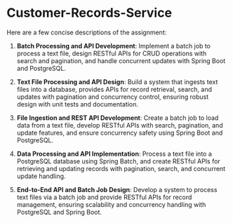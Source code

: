 # Customer-Records-Service

Here are a few concise descriptions of the assignment:

1. **Batch Processing and API Development**: Implement a batch job to process a text file, design RESTful APIs for CRUD operations with search and pagination, and handle concurrent updates with Spring Boot and PostgreSQL.

2. **Text File Processing and API Design**: Build a system that ingests text files into a database, provides APIs for record retrieval, search, and updates with pagination and concurrency control, ensuring robust design with unit tests and documentation.

3. **File Ingestion and REST API Development**: Create a batch job to load data from a text file, develop RESTful APIs with search, pagination, and update features, and ensure concurrency safety using Spring Boot and PostgreSQL.

4. **Data Processing and API Implementation**: Process a text file into a PostgreSQL database using Spring Batch, and create RESTful APIs for retrieving and updating records with pagination, search, and concurrent update handling.

5. **End-to-End API and Batch Job Design**: Develop a system to process text files via a batch job and provide RESTful APIs for record management, ensuring scalability and concurrency handling with PostgreSQL and Spring Boot.
